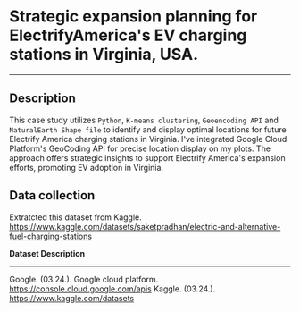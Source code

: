 
# Strategic expansion planning for ElectrifyAmerica's EV charging stations in Virginia, USA.
---

## Description

This case study utilizes `Python`, `K-means clustering`, `Geoencoding API` and `NaturalEarth Shape file` to identify and display optimal locations for future Electrify America charging stations in Virginia.  I've integrated Google Cloud Platform's GeoCoding API for precise location display on my plots. The approach offers strategic insights to support Electrify America's expansion efforts, promoting EV adoption in Virginia.


## Data collection 

Extratcted this dataset from Kaggle.
https://www.kaggle.com/datasets/saketpradhan/electric-and-alternative-fuel-charging-stations

**Dataset Description**






---
Google. (03.24.). Google cloud platform. https://console.cloud.google.com/apis
Kaggle. (03.24.). https://www.kaggle.com/datasets
